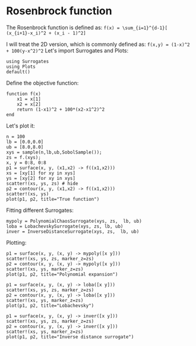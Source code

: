 # Rosenbrock function
The Rosenbrock function is defined as:
``f(x) = \sum_{i=1}^{d-1}[ (x_{i+1}-x_i)^2 + (x_i - 1)^2]``

I will treat the 2D version, which is commonly defined as:
``f(x,y) = (1-x)^2 + 100(y-x^2)^2``
Let's import Surrogates and Plots:
```@example rosen
using Surrogates
using Plots
default()
```

Define the objective function:
```@example rosen
function f(x)
    x1 = x[1]
    x2 = x[2]
    return (1-x1)^2 + 100*(x2-x1^2)^2
end
```

Let's plot it:
```@example rosen
n = 100
lb = [0.0,0.0]
ub = [8.0,8.0]
xys = sample(n,lb,ub,SobolSample());
zs = f.(xys);
x, y = 0:8, 0:8
p1 = surface(x, y, (x1,x2) -> f((x1,x2)))
xs = [xy[1] for xy in xys]
ys = [xy[2] for xy in xys]
scatter!(xs, ys, zs) # hide
p2 = contour(x, y, (x1,x2) -> f((x1,x2)))
scatter!(xs, ys)
plot(p1, p2, title="True function")
```

Fitting different Surrogates:
```@example rosen
mypoly = PolynomialChaosSurrogate(xys, zs,  lb, ub)
loba = LobachevskySurrogate(xys, zs, lb, ub)
inver = InverseDistanceSurrogate(xys, zs,  lb, ub)
```

Plotting:
```@example rosen
p1 = surface(x, y, (x, y) -> mypoly([x y]))
scatter!(xs, ys, zs, marker_z=zs)
p2 = contour(x, y, (x, y) -> mypoly([x y]))
scatter!(xs, ys, marker_z=zs)
plot(p1, p2, title="Polynomial expansion")
```

```@example rosen
p1 = surface(x, y, (x, y) -> loba([x y]))
scatter!(xs, ys, zs, marker_z=zs)
p2 = contour(x, y, (x, y) -> loba([x y]))
scatter!(xs, ys, marker_z=zs)
plot(p1, p2, title="Lobachevsky")
```

```@example rosen
p1 = surface(x, y, (x, y) -> inver([x y]))
scatter!(xs, ys, zs, marker_z=zs)
p2 = contour(x, y, (x, y) -> inver([x y]))
scatter!(xs, ys, marker_z=zs)
plot(p1, p2, title="Inverse distance surrogate")
```
